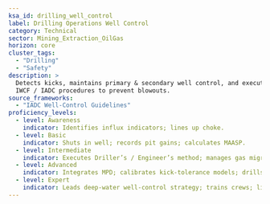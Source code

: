 ```yaml
---
ksa_id: drilling_well_control
label: Drilling Operations Well Control
category: Technical
sector: Mining_Extraction_OilGas
horizon: core
cluster_tags:
  - "Drilling"
  - "Safety"
description: >
  Detects kicks, maintains primary & secondary well control, and executes
  IWCF / IADC procedures to prevent blowouts.
source_frameworks:
  - "IADC Well-Control Guidelines"
proficiency_levels:
  - level: Awareness
    indicator: Identifies influx indicators; lines up choke.
  - level: Basic
    indicator: Shuts in well; records pit gains; calculates MAASP.
  - level: Intermediate
    indicator: Executes Driller’s / Engineer’s method; manages gas migration.
  - level: Advanced
    indicator: Integrates MPD; calibrates kick-tolerance models; drills HPHT wells.
  - level: Expert
    indicator: Leads deep-water well-control strategy; trains crews; liaises with regulators.
---
```

